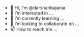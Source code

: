 - 👋 Hi, I’m @darshanbajania
- 👀 I’m interested in ...
- 🌱 I’m currently learning ...
- 💞️ I’m looking to collaborate on ...
- 📫 How to reach me ...

<!---
darshanbajania/darshanbajania is a ✨ special ✨ repository because its `README.md` (this file) appears on your GitHub profile.
You can click the Preview link to take a look at your changes.
--->
